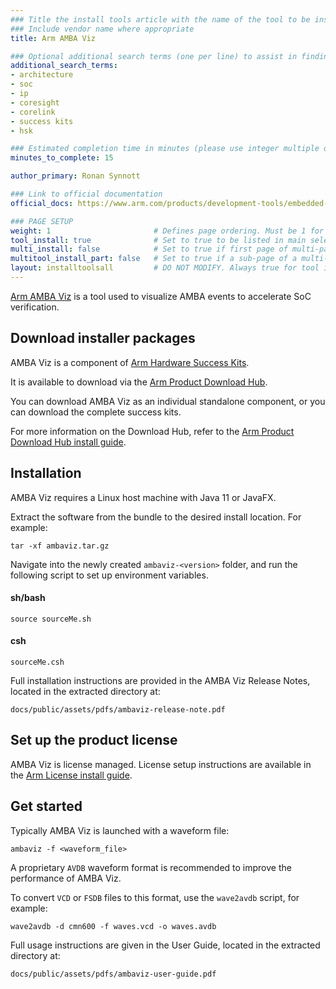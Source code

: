 ```yaml
---
### Title the install tools article with the name of the tool to be installed
### Include vendor name where appropriate
title: Arm AMBA Viz

### Optional additional search terms (one per line) to assist in finding the article
additional_search_terms:
- architecture
- soc
- ip
- coresight
- corelink
- success kits
- hsk

### Estimated completion time in minutes (please use integer multiple of 5)
minutes_to_complete: 15

author_primary: Ronan Synnott

### Link to official documentation
official_docs: https://www.arm.com/products/development-tools/embedded-and-software/amba-viz

### PAGE SETUP
weight: 1                       # Defines page ordering. Must be 1 for first (or only) page.
tool_install: true              # Set to true to be listed in main selection page, else false
multi_install: false            # Set to true if first page of multi-page article, else false
multitool_install_part: false   # Set to true if a sub-page of a multi-page article, else false
layout: installtoolsall         # DO NOT MODIFY. Always true for tool install articles
---
```


[Arm AMBA Viz](https://www.arm.com/products/development-tools/embedded-and-software/amba-viz) is a tool used to visualize AMBA events to accelerate SoC verification.

## Download installer packages

AMBA Viz is a component of [Arm Hardware Success Kits](https://www.arm.com/products/development-tools/success-kits).

It is available to download via the [Arm Product Download Hub](https://developer.arm.com/downloads/view/HWSKT-KS-0002).

You can download AMBA Viz as an individual standalone component, or you can download the complete success kits.

For more information on the Download Hub, refer to the [Arm Product Download Hub install guide](../pdh).

## Installation

AMBA Viz requires a Linux host machine with Java 11 or JavaFX.

Extract the software from the bundle to the desired install location. For example:

```command
tar -xf ambaviz.tar.gz
```

Navigate into the newly created `ambaviz-<version>` folder, and run the following script to set up environment variables.

#### sh/bash
```command
source sourceMe.sh
```
#### csh
```command
sourceMe.csh
```

Full installation instructions are provided in the AMBA Viz Release Notes, located in the extracted directory at:
```command
docs/public/assets/pdfs/ambaviz-release-note.pdf
```

## Set up the product license

AMBA Viz is license managed. License setup instructions are available in the [Arm License install guide](../license/).

## Get started

Typically AMBA Viz is launched with a waveform file:
```command
ambaviz -f <waveform_file>
```

A proprietary `AVDB` waveform format is recommended to improve the performance of AMBA Viz.

To convert `VCD` or `FSDB` files to this format, use the `wave2avdb` script, for example:
```command
wave2avdb -d cmn600 -f waves.vcd -o waves.avdb
```
Full usage instructions are given in the User Guide, located in the extracted directory at:
```command
docs/public/assets/pdfs/ambaviz-user-guide.pdf
```
